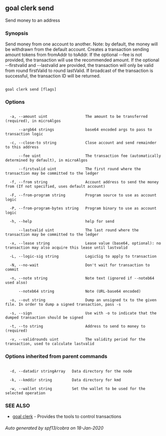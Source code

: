 ## goal clerk send



Send money to an address



### Synopsis



Send money from one account to another. Note: by default, the money will be withdrawn from the default account. Creates a transaction sending amount tokens from fromAddr to toAddr. If the optional --fee is not provided, the transaction will use the recommended amount. If the optional --firstvalid and --lastvalid are provided, the transaction will only be valid from round firstValid to round lastValid. If broadcast of the transaction is successful, the transaction ID will be returned.



```

goal clerk send [flags]

```



### Options



```

  -a, --amount uint                 The amount to be transferred (required), in microAlgos

      --argb64 strings              base64 encoded args to pass to transaction logic

  -c, --close-to string             Close account and send remainder to this address

      --fee uint                    The transaction fee (automatically determined by default), in microAlgos

      --firstvalid uint             The first round where the transaction may be committed to the ledger

  -f, --from string                 Account address to send the money from (If not specified, uses default account)

  -F, --from-program string         Program source to use as account logic

  -P, --from-program-bytes string   Program binary to use as account logic

  -h, --help                        help for send

      --lastvalid uint              The last round where the transaction may be committed to the ledger

  -x, --lease string                Lease value (base64, optional): no transaction may also acquire this lease until lastvalid

  -L, --logic-sig string            LogicSig to apply to transaction

  -N, --no-wait                     Don't wait for transaction to commit

  -n, --note string                 Note text (ignored if --noteb64 used also)

      --noteb64 string              Note (URL-base64 encoded)

  -o, --out string                  Dump an unsigned tx to the given file. In order to dump a signed transaction, pass -s

  -s, --sign                        Use with -o to indicate that the dumped transaction should be signed

  -t, --to string                   Address to send to money to (required)

  -v, --validrounds uint            The validity period for the transaction, used to calculate lastvalid

```



### Options inherited from parent commands



```

  -d, --datadir stringArray   Data directory for the node

  -k, --kmddir string         Data directory for kmd

  -w, --wallet string         Set the wallet to be used for the selected operation

```



### SEE ALSO



* [goal clerk](../../clerk/clerk/)	 - Provides the tools to control transactions 


###### Auto generated by spf13/cobra on 18-Jan-2020

